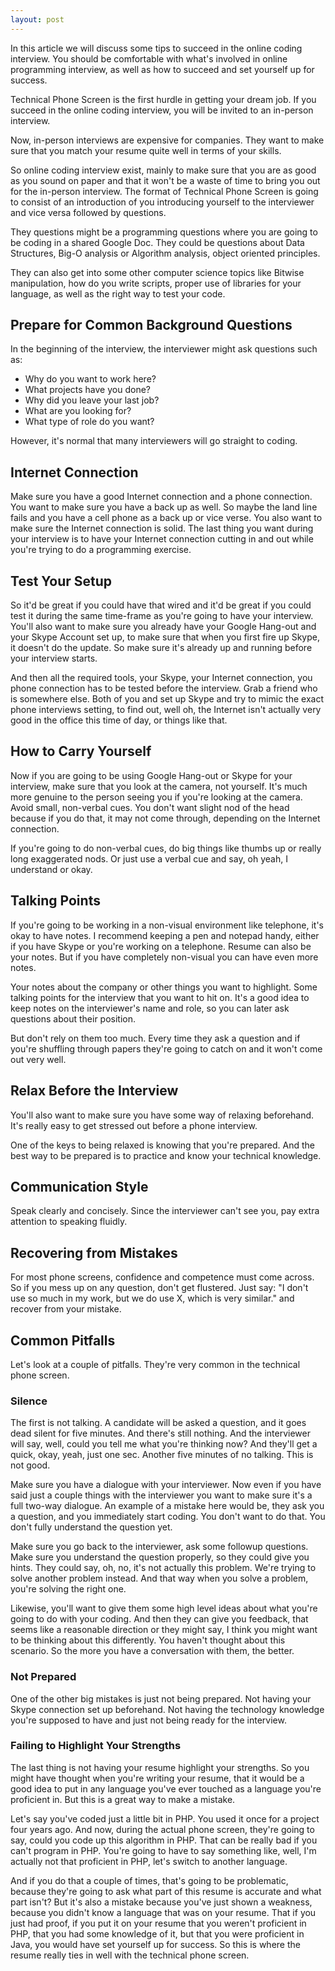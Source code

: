 ```yaml
---
layout: post
---
```


In this article we will discuss some tips to succeed in the online coding interview. You should be comfortable with what's involved in online programming interview, as well as how to succeed and set yourself up for success.

Technical Phone Screen is the first hurdle in getting your dream job. If you succeed in the online coding interview, you will be invited to an in-person interview. 

Now, in-person interviews are expensive for companies. They want to make sure that you match your resume quite well in terms of your skills.

So online coding interview exist, mainly to make sure that you are as good as you sound on paper and that it won't be a waste of time to bring you out for the in-person interview. The format of Technical Phone Screen is going to consist of an introduction of you introducing yourself to the interviewer and vice versa followed by questions.

They questions might be a programming questions where you are going to be coding in a shared Google Doc. They could be questions about Data Structures, Big-O analysis or Algorithm analysis, object oriented principles. 

They can also get into some other computer science topics like Bitwise manipulation, how do you write scripts, proper use of libraries for your language, as well as the right way to test your code.

## Prepare for Common Background Questions

In the beginning of the interview, the interviewer might ask questions such as:

- Why do you want to work here?
- What projects have you done?
- Why did you leave your last job?
- What are you looking for?
- What type of role do you want?

However, it's normal that many interviewers will go straight to coding.

## Internet Connection

Make sure you have a good Internet connection and a phone connection. You want to make sure you have a back up as well. So maybe the land line fails and you have a cell phone as a back up or vice verse. You also want to make sure the Internet connection is solid. The last thing you want during your interview is to have your Internet connection cutting in and out while you're trying to do a programming exercise.

## Test Your Setup

So it'd be great if you could have that wired and it'd be great if you could test it during the same time-frame as you're going to have your interview. You'll also want to make sure you already have your Google Hang-out and your Skype Account set up, to make sure that when you first fire up Skype, it doesn't do the update. So make sure it's already up and running before your interview starts.

And then all the required tools, your Skype, your Internet connection, you phone connection has to be tested before the interview. Grab a friend who is somewhere else. Both of you and set up Skype and try to mimic the exact phone interviews setting, to find out, well oh, the Internet isn't actually very good in the office this time of day, or things like that.

## How to Carry Yourself

Now if you are going to be using Google Hang-out or Skype for your interview, make sure that you look at the camera, not yourself. It's much more genuine to the person seeing you if you're looking at the camera. Avoid small, non-verbal cues. You don't want slight nod of the head because if you do that, it may not come through, depending on the Internet connection.

If you're going to do non-verbal cues, do big things like thumbs up or really long exaggerated nods. Or just use a verbal cue and say, oh yeah, I understand or okay. 

## Talking Points

If you're going to be working in a non-visual environment like telephone, it's okay to have notes. I recommend keeping a pen and notepad handy, either if you have Skype or you're working on a telephone. Resume can also be your notes. But if you have completely non-visual you can have even more notes. 

Your notes about the company or other things you want to highlight. Some talking points for the interview that you want to hit on. It's a good idea to keep notes on the interviewer's name and role, so you can later ask questions about their position.

But don't rely on them too much. Every time they ask a question and if you're shuffling through papers they're going to catch on and it won't come out very well. 

## Relax Before the Interview

You'll also want to make sure you have some way of relaxing beforehand. It's really easy to get stressed out before a phone interview.

One of the keys to being relaxed is knowing that you're prepared. And the best way to be prepared is to practice and know your technical knowledge.

## Communication Style

Speak clearly and concisely. Since the interviewer can't see you, pay extra attention to speaking fluidly.

## Recovering from Mistakes

For most phone screens, confidence and competence must come across. So if you mess up on any question, don't get flustered. Just say: "I don't use so much in my work, but we do use X, which is very similar." and recover from your mistake.

## Common Pitfalls

Let's look at a couple of pitfalls. They're very common in the technical phone screen. 

### Silence

The first is not talking. A candidate will be asked a question, and it goes dead silent for five minutes. And there's still nothing. And the interviewer will say, well, could you tell me what you're thinking now? And they'll get a quick, okay, yeah, just one sec. Another five minutes of no talking. This is not good.

Make sure you have a dialogue with your interviewer. Now even if you have said just a couple things with the interviewer you want to make sure it's a full two-way dialogue. An example of a mistake here would be, they ask you a question, and you immediately start coding. You don't want to do that. You don't fully understand the question yet.

Make sure you go back to the interviewer, ask some followup questions. Make sure you understand the question properly, so they could give you hints. They could say, oh, no, it's not actually this problem. We're trying to solve another problem instead. And that way when you solve a problem, you're solving the right one.

Likewise, you'll want to give them some high level ideas about what you're going to do with your coding. And then they can give you feedback, that seems like a reasonable direction or they might say, I think you might want to be thinking about this differently. You haven't thought about this scenario. So the more you have a conversation with them, the better.

### Not Prepared

One of the other big mistakes is just not being prepared. Not having your Skype connection set up beforehand. Not having the technology knowledge you're supposed to have and just not being ready for the interview.

### Failing to Highlight Your Strengths

The last thing is not having your resume highlight your strengths. So you might have thought when you're writing your resume, that it would be a good idea to put in any language you've ever touched as a language you're proficient in. But this is a great way to make a mistake.

Let's say you've coded just a little bit in PHP. You used it once for a project four years ago. And now, during the actual phone screen, they're going to say, could you code up this algorithm in PHP. That can be really bad if you can't program in PHP. You're going to have to say something like, well, I'm actually not that proficient in PHP, let's switch to another language.

And if you do that a couple of times, that's going to be problematic, because they're going to ask what part of this resume is accurate and what part isn't? But it's also a mistake because you've just shown a weakness, because you didn't know a language that was on your resume. That if you just had proof, if you put it on your resume that you weren't proficient in PHP, that you had some knowledge of it, but that you were proficient in Java, you would have set yourself up for success. So this is where the resume really ties in well with the technical phone screen.

